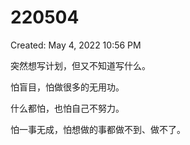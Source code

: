 # 220504

Created: May 4, 2022 10:56 PM

突然想写计划，但又不知道写什么。

怕盲目，怕做很多的无用功。

什么都怕，也怕自己不努力。

怕一事无成，怕想做的事都做不到、做不了。